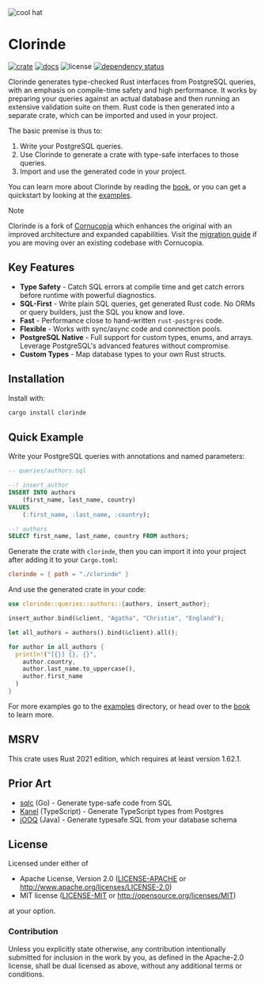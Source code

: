 <img src="https://raw.githubusercontent.com/halcyonnouveau/clorinde/refs/heads/main/docs/assets/clorinde_hat.png" alt="cool hat" style="max-width: 100%;">

# Clorinde

[![crate](https://img.shields.io/crates/v/clorinde.svg)](https://crates.io/crates/clorinde)
[![docs](https://img.shields.io/badge/book-latest-blue?logo=mdbook)](https://halcyonnouveau.github.io/clorinde/)
![license](https://img.shields.io/badge/License-APACHE--2.0%2FMIT-blue)
[![dependency status](https://deps.rs/repo/github/halcyonnouveau/clorinde/status.svg)](https://deps.rs/repo/github/halcyonnouveau/clorinde)

Clorinde generates type-checked Rust interfaces from PostgreSQL queries, with an emphasis on compile-time safety and high performance. It works by preparing your queries against an actual database and then running an extensive validation suite on them. Rust code is then generated into a separate crate, which can be imported and used in your project.

The basic premise is thus to:

1. Write your PostgreSQL queries.
2. Use Clorinde to generate a crate with type-safe interfaces to those queries.
3. Import and use the generated code in your project.

You can learn more about Clorinde by reading the [book](https://halcyonnouveau.github.io/clorinde/), or you can get a quickstart by looking at the [examples](https://halcyonnouveau.github.io/clorinde/examples.html).

> [!NOTE]
> Clorinde is a fork of [Cornucopia](https://github.com/cornucopia-rs/cornucopia) which enhances the original with an improved architecture and expanded capabilities. Visit the [migration guide](https://halcyonnouveau.github.io/clorinde/introduction/migration_from_cornucopia.html) if you are moving over an existing codebase with Cornucopia.

## Key Features

- **Type Safety** - Catch SQL errors at compile time and get catch errors before runtime with powerful diagnostics.
- **SQL-First** - Write plain SQL queries, get generated Rust code. No ORMs or query builders, just the SQL you know and love.
- **Fast** - Performance close to hand-written `rust-postgres` code.
- **Flexible** - Works with sync/async code and connection pools.
- **PostgreSQL Native** - Full support for custom types, enums, and arrays. Leverage PostgreSQL's advanced features without compromise.
- **Custom Types** - Map database types to your own Rust structs.

## Installation

Install with:

```bash
cargo install clorinde
```

## Quick Example
Write your PostgreSQL queries with annotations and named parameters:
```sql
-- queries/authors.sql

--! insert_author
INSERT INTO authors
    (first_name, last_name, country)
VALUES
    (:first_name, :last_name, :country);

--! authors
SELECT first_name, last_name, country FROM authors;
```

Generate the crate with `clorinde`, then you can import it into your project after adding it to your `Cargo.toml`:
```toml
clorinde = { path = "./clorinde" }
```

And use the generated crate in your code:
```rust
use clorinde::queries::authors::{authors, insert_author};

insert_author.bind(&client, "Agatha", "Christie", "England");

let all_authors = authors().bind(&client).all();

for author in all_authors {
  println!("[{}] {}, {}",
    author.country,
    author.last_name.to_uppercase(),
    author.first_name
  )
}
```

For more examples go to the [examples](https://github.com/halcyonnouveau/clorinde/tree/main/examples) directory, or head over to the [book](https://halcyonnouveau.github.io/clorinde/) to learn more.

## MSRV

This crate uses Rust 2021 edition, which requires at least version 1.62.1.

## Prior Art

- [sqlc](https://github.com/sqlc-dev/sqlc) (Go) - Generate type-safe code from SQL
- [Kanel](https://github.com/kristiandupont/kanel) (TypeScript) - Generate TypeScript types from Postgres
- [jOOQ](https://github.com/jOOQ/jOOQ) (Java) - Generate typesafe SQL from your database schema

## License

Licensed under either of

- Apache License, Version 2.0 ([LICENSE-APACHE](LICENSE-APACHE) or http://www.apache.org/licenses/LICENSE-2.0)
- MIT license ([LICENSE-MIT](LICENSE-MIT) or http://opensource.org/licenses/MIT)

at your option.

### Contribution

Unless you explicitly state otherwise, any contribution intentionally submitted for inclusion in the work by you, as defined in the Apache-2.0 license, shall be dual licensed as above, without any additional terms or conditions.
